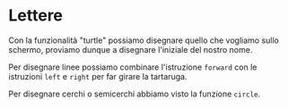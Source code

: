 # Lettere

Con la funzionalità "turtle" possiamo disegnare quello che vogliamo sullo schermo, proviamo dunque a disegnare
l'iniziale del nostro nome.

Per disegnare linee possiamo combinare l'istruzione `forward` con le istruzioni `left` e `right` per far girare la tartaruga. 

Per disegnare cerchi o semicerchi abbiamo visto la funzione `circle`.

